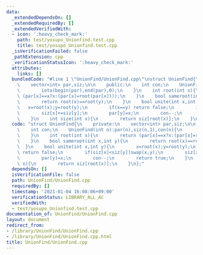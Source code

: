 ```yaml
---
data:
  _extendedDependsOn: []
  _extendedRequiredBy: []
  _extendedVerifiedWith:
  - icon: ':heavy_check_mark:'
    path: test/yosupo_Unionfind.test.cpp
    title: test/yosupo_Unionfind.test.cpp
  _isVerificationFailed: false
  _pathExtension: cpp
  _verificationStatusIcon: ':heavy_check_mark:'
  attributes:
    links: []
  bundledCode: "#line 1 \"UnionFind/UnionFind.cpp\"\nstruct UnionFind{\n    private:\n\
    \    vector<int> par,siz;\n\n    public:\n    int con;\n    UnionFind(int n):par(n),siz(n,1),con(n){\n\
    \        iota(begin(par),end(par),0);\n    }\n    int root(int x){\n        return\
    \ (par[x]==x?x:(par[x]=root(par[x])));\n    }\n    bool sameroot(int x,int y){\n\
    \        return root(x)==root(y);\n    }\n    bool unite(int x,int y){\n     \
    \   x=root(x);y=root(y);\n        if(x==y) return false;\n        if(siz[x]<siz[y])swap(x,y);\n\
    \        siz[x]+=siz[y];\n        par[y]=x;\n        con--;\n        return true;\n\
    \    }\n    int size(int x){\n        return siz[root(x)];\n    }\n};\n"
  code: "struct UnionFind{\n    private:\n    vector<int> par,siz;\n\n    public:\n\
    \    int con;\n    UnionFind(int n):par(n),siz(n,1),con(n){\n        iota(begin(par),end(par),0);\n\
    \    }\n    int root(int x){\n        return (par[x]==x?x:(par[x]=root(par[x])));\n\
    \    }\n    bool sameroot(int x,int y){\n        return root(x)==root(y);\n  \
    \  }\n    bool unite(int x,int y){\n        x=root(x);y=root(y);\n        if(x==y)\
    \ return false;\n        if(siz[x]<siz[y])swap(x,y);\n        siz[x]+=siz[y];\n\
    \        par[y]=x;\n        con--;\n        return true;\n    }\n    int size(int\
    \ x){\n        return siz[root(x)];\n    }\n};"
  dependsOn: []
  isVerificationFile: false
  path: UnionFind/UnionFind.cpp
  requiredBy: []
  timestamp: '2021-01-04 16:08:06+09:00'
  verificationStatus: LIBRARY_ALL_AC
  verifiedWith:
  - test/yosupo_Unionfind.test.cpp
documentation_of: UnionFind/UnionFind.cpp
layout: document
redirect_from:
- /library/UnionFind/UnionFind.cpp
- /library/UnionFind/UnionFind.cpp.html
title: UnionFind/UnionFind.cpp
---
```

